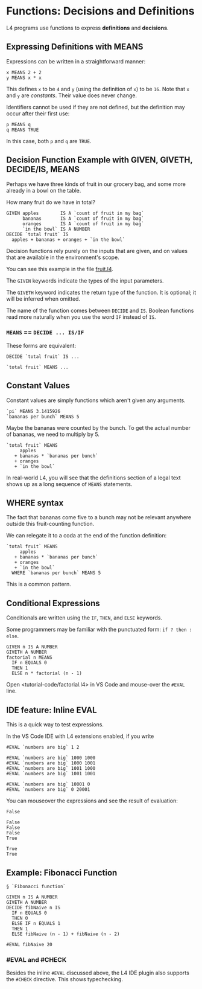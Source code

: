 # Functions: Decisions and Definitions

L4 programs use functions to express **definitions** and **decisions**.

## Expressing Definitions with MEANS

Expressions can be written in a straightforward manner:

```l4
x MEANS 2 + 2
y MEANS x * x
```

This defines `x` to be `4` and `y` (using the definition of `x`) to be `16`.
Note that `x` and `y` are *constants*. Their value does never change.

Identifiers cannot be used if they are not defined, but the definition may
occur after their first use:
```l4
p MEANS q
q MEANS TRUE
```
In this case, both `p` and `q` are `TRUE`.

## Decision Function Example with GIVEN, GIVETH, DECIDE/IS, MEANS

Perhaps we have three kinds of fruit in our grocery bag, and some more already in a bowl on the table.

How many fruit do we have in total?

```l4
GIVEN apples        IS A `count of fruit in my bag`
      bananas       IS A `count of fruit in my bag`
      oranges       IS A `count of fruit in my bag`
      `in the bowl` IS A NUMBER
DECIDE `total fruit` IS
  apples + bananas + oranges + `in the bowl`
```

Decision functions rely purely on the inputs that are given, and on
values that are available in the environment's scope.

You can see this example in the file [fruit.l4](./tutorial-code/fruit.l4).

The `GIVEN` keywords indicate the types of the input parameters.

The `GIVETH` keyword indicates the return type of the function. It is optional; it will be inferred when omitted.

The name of the function comes between `DECIDE` and `IS`. Boolean functions read more naturally when you use the word `IF` instead of `IS`.

### `MEANS` == `DECIDE ... IS/IF`

These forms are equivalent:

```l4
DECIDE `total fruit` IS ...
```

```l4
`total fruit` MEANS ...
```

## Constant Values

Constant values are simply functions which aren't given any arguments.

```l4
`pi` MEANS 3.1415926
`bananas per bunch` MEANS 5
```

Maybe the bananas were counted by the bunch. To get the actual number of bananas, we need to multiply by 5.

```l4
`total fruit` MEANS
     apples
   + bananas * `bananas per bunch`
   + oranges
   + `in the bowl`
```

In real-world L4, you will see that the definitions section of a legal
text shows up as a long sequence of `MEANS` statements.

## WHERE syntax

The fact that bananas come five to a bunch may not be relevant
anywhere outside this fruit-counting function.

We can relegate it to a coda at the end of the function definition:

```l4
`total fruit` MEANS
     apples
   + bananas * `bananas per bunch`
   + oranges
   + `in the bowl`
  WHERE `bananas per bunch` MEANS 5
```

This is a common pattern.

## Conditional Expressions

Conditionals are written using the `IF`, `THEN`, and `ELSE` keywords.

Some programmers may be familiar with the punctuated form: `if ? then : else`.

```l4
GIVEN n IS A NUMBER
GIVETH A NUMBER
factorial n MEANS
  IF n EQUALS 0
  THEN 1
  ELSE n * factorial (n - 1)
```

Open <tutorial-code/factorial.l4> in VS Code and mouse-over the `#EVAL` line.

## IDE feature: Inline EVAL

This is a quick way to test expressions.

In the VS Code IDE with L4 extensions enabled, if you write

```
#EVAL `numbers are big` 1 2

#EVAL `numbers are big` 1000 1000
#EVAL `numbers are big` 1000 1001
#EVAL `numbers are big` 1001 1000
#EVAL `numbers are big` 1001 1001

#EVAL `numbers are big` 10001 0
#EVAL `numbers are big` 0 20001
```

You can mouseover the expressions and see the result of evaluation:

```
False

False
False
False
True

True
True
```

## Example: Fibonacci Function

```l4
§ `Fibonacci function`

GIVEN n IS A NUMBER
GIVETH A NUMBER
DECIDE fibNaive n IS
  IF n EQUALS 0
  THEN 0
  ELSE IF n EQUALS 1
  THEN 1
  ELSE fibNaive (n - 1) + fibNaive (n - 2)

#EVAL fibNaive 20
```

### #EVAL and #CHECK

Besides the inline `#EVAL` discussed above, the L4 IDE plugin also supports the `#CHECK` directive. This shows typechecking.
